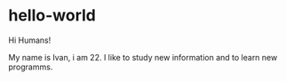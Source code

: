 # hello-world

Hi Humans!

My name is Ivan, i am 22. I like to study new information and to learn new programms.



